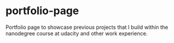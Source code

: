 # portfolio-page

Portfolio page to showcase previous projects that I build within the nanodegree course at udacity and other work experience. 
